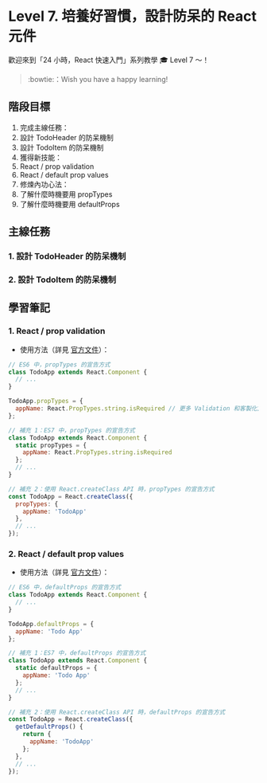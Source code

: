 # Level 7. 培養好習慣，設計防呆的 React 元件

歡迎來到「24 小時，React 快速入門」系列教學 :mortar_board: Level 7 ～！
> :bowtie:：Wish you have a happy learning!


## 階段目標

1. 完成主線任務：
  1. 設計 TodoHeader 的防呆機制
  2. 設計 TodoItem 的防呆機制
2. 獲得新技能：
  1. React / prop validation
  2. React / default prop values
3. 修煉內功心法：
  1. 了解什麼時機要用 propTypes
  2. 了解什麼時機要用 defaultProps


## 主線任務

### 1. 設計 TodoHeader 的防呆機制
### 2. 設計 TodoItem 的防呆機制


## 學習筆記

### 1. React / prop validation

- 使用方法（詳見 [官方文件](https://facebook.github.io/react/docs/reusable-components.html#prop-validation)）：

```js
// ES6 中，propTypes 的宣告方式
class TodoApp extends React.Component {
  // ...
}

TodoApp.propTypes = {
  appName: React.PropTypes.string.isRequired // 更多 Validation 和客製化方法，請見官方文件
};

// 補充 1：ES7 中，propTypes 的宣告方式
class TodoApp extends React.Component {
  static propTypes = {
    appName: React.PropTypes.string.isRequired
  };
  // ...
}

// 補充 2：使用 React.createClass API 時，propTypes 的宣告方式
const TodoApp = React.createClass({
  propTypes: {
    appName: 'TodoApp'
  },
  // ...
});
```

### 2. React / default prop values

- 使用方法（詳見 [官方文件](https://facebook.github.io/react/docs/reusable-components.html#default-prop-values)）：

```js
// ES6 中，defaultProps 的宣告方式
class TodoApp extends React.Component {
  // ...
}

TodoApp.defaultProps = {
  appName: 'Todo App'
};

// 補充 1：ES7 中，defaultProps 的宣告方式
class TodoApp extends React.Component {
  static defaultProps = {
    appName: 'Todo App'
  };
  // ...
}

// 補充 2：使用 React.createClass API 時，defaultProps 的宣告方式
const TodoApp = React.createClass({
  getDefaultProps() {
    return {
      appName: 'TodoApp'
    };
  },
  // ...
});
```
